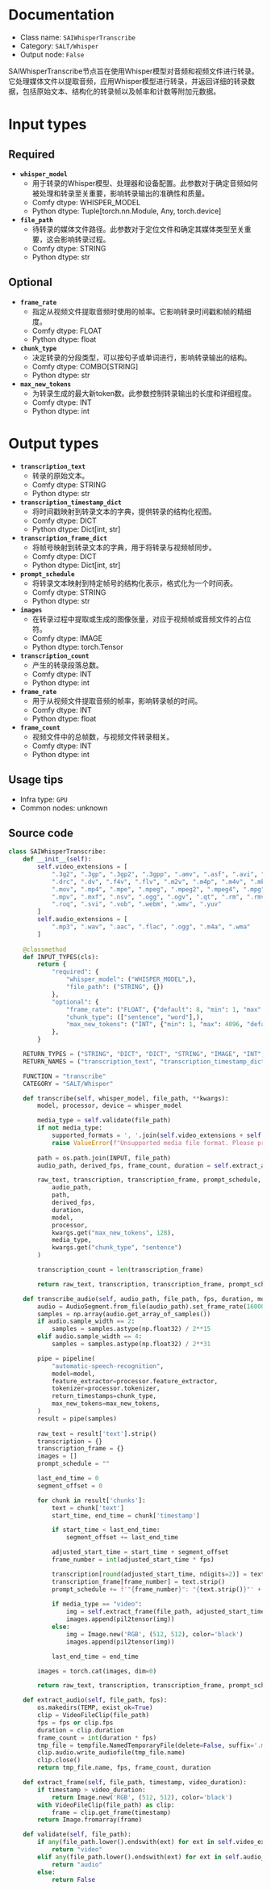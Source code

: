 
# Documentation
- Class name: `SAIWhisperTranscribe`
- Category: `SALT/Whisper`
- Output node: `False`

SAIWhisperTranscribe节点旨在使用Whisper模型对音频和视频文件进行转录。它处理媒体文件以提取音频，应用Whisper模型进行转录，并返回详细的转录数据，包括原始文本、结构化的转录帧以及帧率和计数等附加元数据。

# Input types
## Required
- **`whisper_model`**
    - 用于转录的Whisper模型、处理器和设备配置。此参数对于确定音频如何被处理和转录至关重要，影响转录输出的准确性和质量。
    - Comfy dtype: WHISPER_MODEL
    - Python dtype: Tuple[torch.nn.Module, Any, torch.device]
- **`file_path`**
    - 待转录的媒体文件路径。此参数对于定位文件和确定其媒体类型至关重要，这会影响转录过程。
    - Comfy dtype: STRING
    - Python dtype: str
## Optional
- **`frame_rate`**
    - 指定从视频文件提取音频时使用的帧率。它影响转录时间戳和帧的精细度。
    - Comfy dtype: FLOAT
    - Python dtype: float
- **`chunk_type`**
    - 决定转录的分段类型，可以按句子或单词进行，影响转录输出的结构。
    - Comfy dtype: COMBO[STRING]
    - Python dtype: str
- **`max_new_tokens`**
    - 为转录生成的最大新token数。此参数控制转录输出的长度和详细程度。
    - Comfy dtype: INT
    - Python dtype: int

# Output types
- **`transcription_text`**
    - 转录的原始文本。
    - Comfy dtype: STRING
    - Python dtype: str
- **`transcription_timestamp_dict`**
    - 将时间戳映射到转录文本的字典，提供转录的结构化视图。
    - Comfy dtype: DICT
    - Python dtype: Dict[int, str]
- **`transcription_frame_dict`**
    - 将帧号映射到转录文本的字典，用于将转录与视频帧同步。
    - Comfy dtype: DICT
    - Python dtype: Dict[int, str]
- **`prompt_schedule`**
    - 将转录文本映射到特定帧号的结构化表示，格式化为一个时间表。
    - Comfy dtype: STRING
    - Python dtype: str
- **`images`**
    - 在转录过程中提取或生成的图像张量，对应于视频帧或音频文件的占位符。
    - Comfy dtype: IMAGE
    - Python dtype: torch.Tensor
- **`transcription_count`**
    - 产生的转录段落总数。
    - Comfy dtype: INT
    - Python dtype: int
- **`frame_rate`**
    - 用于从视频文件提取音频的帧率，影响转录帧的时间。
    - Comfy dtype: INT
    - Python dtype: float
- **`frame_count`**
    - 视频文件中的总帧数，与视频文件转录相关。
    - Comfy dtype: INT
    - Python dtype: int


## Usage tips
- Infra type: `GPU`
- Common nodes: unknown


## Source code
```python
class SAIWhisperTranscribe:
    def __init__(self):
        self.video_extensions = [
            ".3g2", ".3gp", ".3gp2", ".3gpp", ".amv", ".asf", ".avi", ".divx",
            ".drc", ".dv", ".f4v", ".flv", ".m2v", ".m4p", ".m4v", ".mkv",
            ".mov", ".mp4", ".mpe", ".mpeg", ".mpeg2", ".mpeg4", ".mpg",
            ".mpv", ".mxf", ".nsv", ".ogg", ".ogv", ".qt", ".rm", ".rmvb",
            ".roq", ".svi", ".vob", ".webm", ".wmv", ".yuv"
        ]
        self.audio_extensions = [
            ".mp3", ".wav", ".aac", ".flac", ".ogg", ".m4a", ".wma"
        ]   
                    
    @classmethod
    def INPUT_TYPES(cls):
        return {
            "required": {
                "whisper_model": ("WHISPER_MODEL",),
                "file_path": ("STRING", {})
            },
            "optional": {
                "frame_rate": ("FLOAT", {"default": 8, "min": 1, "max": 244}),
                "chunk_type": (["sentence", "word"],),
                "max_new_tokens": ("INT", {"min": 1, "max": 4096, "default": 128}),
            },
        }

    RETURN_TYPES = ("STRING", "DICT", "DICT", "STRING", "IMAGE", "INT", "INT", "INT")
    RETURN_NAMES = ("transcription_text", "transcription_timestamp_dict", "transcription_frame_dict", "prompt_schedule", "images", "transcription_count", "frame_rate", "frame_count")

    FUNCTION = "transcribe"
    CATEGORY = "SALT/Whisper"

    def transcribe(self, whisper_model, file_path, **kwargs):
        model, processor, device = whisper_model

        media_type = self.validate(file_path)
        if not media_type:
            supported_formats = ', '.join(self.video_extensions + self.audio_extensions)
            raise ValueError(f"Unsupported media file format. Please provide a valid video or audio file: {supported_formats}")
        
        path = os.path.join(INPUT, file_path)
        audio_path, derived_fps, frame_count, duration = self.extract_audio(path, kwargs.get('frame_rate', 8))

        raw_text, transcription, transcription_frame, prompt_schedule, images = self.transcribe_audio(
            audio_path, 
            path, 
            derived_fps,
            duration,
            model, 
            processor, 
            kwargs.get("max_new_tokens", 128),
            media_type,
            kwargs.get("chunk_type", "sentence")
        )

        transcription_count = len(transcription_frame)

        return raw_text, transcription, transcription_frame, prompt_schedule, images, transcription_count, derived_fps, frame_count

    def transcribe_audio(self, audio_path, file_path, fps, duration, model, processor, max_new_tokens, media_type="audio", chunk_type="sentence"):
        audio = AudioSegment.from_file(audio_path).set_frame_rate(16000).set_channels(1)
        samples = np.array(audio.get_array_of_samples())
        if audio.sample_width == 2:
            samples = samples.astype(np.float32) / 2**15
        elif audio.sample_width == 4:
            samples = samples.astype(np.float32) / 2**31

        pipe = pipeline(
            "automatic-speech-recognition",
            model=model,
            feature_extractor=processor.feature_extractor,
            tokenizer=processor.tokenizer,
            return_timestamps=chunk_type,
            max_new_tokens=max_new_tokens,
        )
        result = pipe(samples)
        
        raw_text = result['text'].strip()
        transcription = {}
        transcription_frame = {}
        images = []
        prompt_schedule = ""

        last_end_time = 0
        segment_offset = 0

        for chunk in result['chunks']:
            text = chunk['text']
            start_time, end_time = chunk['timestamp']

            if start_time < last_end_time:
                segment_offset += last_end_time

            adjusted_start_time = start_time + segment_offset
            frame_number = int(adjusted_start_time * fps)

            transcription[round(adjusted_start_time, ndigits=2)] = text.strip()
            transcription_frame[frame_number] = text.strip()
            prompt_schedule += f'"{frame_number}": "{text.strip()}"' + (",\n" if chunk != result['chunks'][-1] else "\n")
            
            if media_type == "video":
                img = self.extract_frame(file_path, adjusted_start_time, duration)
                images.append(pil2tensor(img))
            else:
                img = Image.new('RGB', (512, 512), color='black')
                images.append(pil2tensor(img))

            last_end_time = end_time

        images = torch.cat(images, dim=0)

        return raw_text, transcription, transcription_frame, prompt_schedule, images

    def extract_audio(self, file_path, fps):
        os.makedirs(TEMP, exist_ok=True)
        clip = VideoFileClip(file_path)
        fps = fps or clip.fps
        duration = clip.duration
        frame_count = int(duration * fps)
        tmp_file = tempfile.NamedTemporaryFile(delete=False, suffix='.mp3', dir=TEMP)
        clip.audio.write_audiofile(tmp_file.name)
        clip.close()
        return tmp_file.name, fps, frame_count, duration

    def extract_frame(self, file_path, timestamp, video_duration):
        if timestamp > video_duration:
            return Image.new('RGB', (512, 512), color='black')
        with VideoFileClip(file_path) as clip:
            frame = clip.get_frame(timestamp)
        return Image.fromarray(frame)

    def validate(self, file_path):
        if any(file_path.lower().endswith(ext) for ext in self.video_extensions):
            return "video"
        elif any(file_path.lower().endswith(ext) for ext in self.audio_extensions):
            return "audio"
        else:
            return False

```

